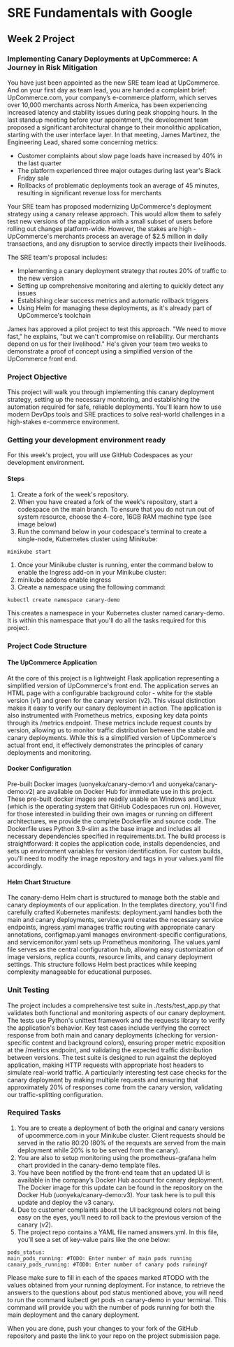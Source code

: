 # SRE Fundamentals with Google

## Week 2 Project

### Implementing Canary Deployments at UpCommerce: A Journey in Risk Mitigation

You have just been appointed as the new SRE team lead at UpCommerce. And on your first day as team lead, you are handed a complaint brief: UpCommerce.com, your company’s e-commerce platform, which serves over 10,000 merchants across North America, has been experiencing increased latency and stability issues during peak shopping hours. In the last standup meeting before your appointment, the development team proposed a significant architectural change to their monolithic application, starting with the user interface layer. In that meeting, James Martinez, the Engineering Lead, shared some concerning metrics:

* Customer complaints about slow page loads have increased by 40% in the last quarter
* The platform experienced three major outages during last year's Black Friday sale
* Rollbacks of problematic deployments took an average of 45 minutes, resulting in significant revenue loss for merchants

Your SRE team has proposed modernizing UpCommerce's deployment strategy using a canary release approach. This would allow them to safely test new versions of the application with a small subset of users before rolling out changes platform-wide. However, the stakes are high - UpCommerce's merchants process an average of $2.5 million in daily transactions, and any disruption to service directly impacts their livelihoods.

The SRE team's proposal includes:

* Implementing a canary deployment strategy that routes 20% of traffic to the new version
* Setting up comprehensive monitoring and alerting to quickly detect any issues
* Establishing clear success metrics and automatic rollback triggers
* Using Helm for managing these deployments, as it's already part of UpCommerce's toolchain

James has approved a pilot project to test this approach. "We need to move fast," he explains, "but we can't compromise on reliability. Our merchants depend on us for their livelihood." He's given your team two weeks to demonstrate a proof of concept using a simplified version of the UpCommerce front end.

### Project Objective

This project will walk you through implementing this canary deployment strategy, setting up the necessary monitoring, and establishing the automation required for safe, reliable deployments. You'll learn how to use modern DevOps tools and SRE practices to solve real-world challenges in a high-stakes e-commerce environment.

### Getting your development environment ready

For this week's project, you will use GitHub Codespaces as your development environment.

#### Steps

1. Create a fork of the week's repository.
1. When you have created a fork of the week's repository, start a codespace on the main branch. To ensure that you do not run out of system resource, choose the 4-core, 16GB RAM machine type (see image below)
1. Run the command below in your codespace's terminal to create a single-node, Kubernetes cluster using Minikube: 
  ```
minikube start
  ```
1. Once your Minikube cluster is running, enter the command below to enable the Ingress add-on in your Minikube cluster:
1. minikube addons enable ingress
1. Create a namespace using the following command:
  ```
kubectl create namespace canary-demo
  ```
  This creates a namespace in your Kubernetes cluster named canary-demo. It is within this namespace that you'll do all the tasks required for this project.

### Project Code Structure

#### The UpCommerce Application

At the core of this project is a lightweight Flask application representing a simplified version of UpCommerce's front end. The application serves an HTML page with a configurable background color - white for the stable version (v1) and green for the canary version (v2). This visual distinction makes it easy to verify our canary deployment in action. The application is also instrumented with Prometheus metrics, exposing key data points through its /metrics endpoint. These metrics include request counts by version, allowing us to monitor traffic distribution between the stable and canary deployments. While this is a simplified version of UpCommerce's actual front end, it effectively demonstrates the principles of canary deployments and monitoring.

#### Docker Configuration

Pre-built Docker images (uonyeka/canary-demo:v1 and uonyeka/canary-demo:v2) are available on Docker Hub for immediate use in this project. These pre-built docker images are readily usable on Windows and Linux (which is the operating system that GitHub Codespaces run on). However, for those interested in building their own images or running on different architectures, we provide the complete Dockerfile and source code. The Dockerfile uses Python 3.9-slim as the base image and includes all necessary dependencies specified in requirements.txt. The build process is straightforward: it copies the application code, installs dependencies, and sets up environment variables for version identification. For custom builds, you'll need to modify the image repository and tags in your values.yaml file accordingly.

#### Helm Chart Structure

The canary-demo Helm chart is structured to manage both the stable and canary deployments of our application. In the templates directory, you'll find carefully crafted Kubernetes manifests: deployment.yaml handles both the main and canary deployments, service.yaml creates the necessary service endpoints, ingress.yaml manages traffic routing with appropriate canary annotations, configmap.yaml manages environment-specific configurations, and servicemonitor.yaml sets up Prometheus monitoring. The values.yaml file serves as the central configuration hub, allowing easy customization of image versions, replica counts, resource limits, and canary deployment settings. This structure follows Helm best practices while keeping complexity manageable for educational purposes.

### Unit Testing

The project includes a comprehensive test suite in ./tests/test_app.py that validates both functional and monitoring aspects of our canary deployment. The tests use Python's unittest framework and the requests library to verify the application's behavior. Key test cases include verifying the correct response from both main and canary deployments (checking for version-specific content and background colors), ensuring proper metric exposition at the /metrics endpoint, and validating the expected traffic distribution between versions. The test suite is designed to run against the deployed application, making HTTP requests with appropriate host headers to simulate real-world traffic. A particularly interesting test case checks for the canary deployment by making multiple requests and ensuring that approximately 20% of responses come from the canary version, validating our traffic-splitting configuration.

### Required Tasks

1. You are to create a deployment of both the original and canary versions of upcommerce.com in your Minikube cluster. Client requests should be served in the ratio 80:20 (80% of the requests are served from the main deployment while 20% is to be served from the canary).
1. You are also to setup monitoring using the prometheus-grafana helm chart provided in the canary-demo template files. 
1. You have been notified by the front-end team that an updated UI is available in the company’s Docker Hub account for canary deployment. The Docker image for this update can be found in the repository on the Docker Hub (uonyeka/canary-demo:v3). Your task here is to pull this update and deploy the v3 canary. 
1. Due to customer complaints about the UI background colors not being easy on the eyes, you’ll need to roll back to the previous version of the canary (v2).
1. The project repo contains a YAML file named answers.yml. In this file, you’ll see a set of key-value pairs like the one below:  
  ```
pods_status:
  main_pods_running: #TODO: Enter number of main pods running
  canary_pods_running: #TODO: Enter number of canary pods runningY
  ```

Please make sure to fill in each of the spaces marked #TODO with the values obtained from your running deployment. For instance, to retrieve the answers to the questions about pod status mentioned above, you will need to run the command kubectl get pods -n canary-demo in your terminal. This command will provide you with the number of pods running for both the main deployment and the canary deployment.

When you are done, push your changes to your fork of the GitHub repository and paste the link to your repo on the project submission page.
